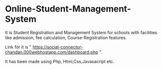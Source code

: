 # Online-Student-Management-System
It is Student Registration and Management System for schools with facilities like admission, fee calculation, Course-Registration features.

Link for it is " https://social-connector-chandan.000webhostapp.com/dashboard.php ".

It has been made using Php, Html,Css,Javasacript etc.

